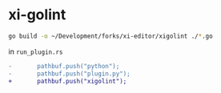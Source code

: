 # xi-golint

```bash
go build -o ~/Development/forks/xi-editor/xigolint ./*.go
```

in `run_plugin.rs`

```diff
-       pathbuf.push("python");
-       pathbuf.push("plugin.py");
+       pathbuf.push("xigolint");
```
